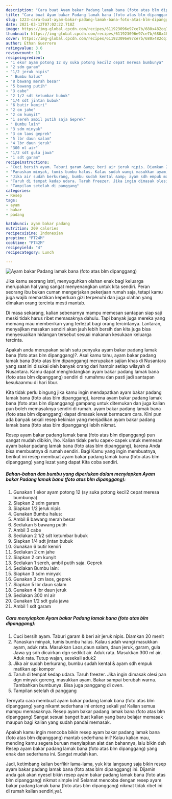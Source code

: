 ```yaml
---
description: "Cara buat Ayam bakar Padang lamak bana (foto atas blm dipanggang) yang nikmat Untuk Jualan"
title: "Cara buat Ayam bakar Padang lamak bana (foto atas blm dipanggang) yang nikmat Untuk Jualan"
slug: 1223-cara-buat-ayam-bakar-padang-lamak-bana-foto-atas-blm-dipanggang-yang-nikmat-untuk-jualan
date: 2021-03-12T07:02:22.718Z
image: https://img-global.cpcdn.com/recipes/611923096e97ce7b/680x482cq70/ayam-bakar-padang-lamak-bana-foto-atas-blm-dipanggang-foto-resep-utama.jpg
thumbnail: https://img-global.cpcdn.com/recipes/611923096e97ce7b/680x482cq70/ayam-bakar-padang-lamak-bana-foto-atas-blm-dipanggang-foto-resep-utama.jpg
cover: https://img-global.cpcdn.com/recipes/611923096e97ce7b/680x482cq70/ayam-bakar-padang-lamak-bana-foto-atas-blm-dipanggang-foto-resep-utama.jpg
author: Ethan Guerrero
ratingvalue: 3.6
reviewcount: 13
recipeingredient:
- "1 ekor ayam potong 12 sy suka potong kecil2 cepat meresa bumbunya"
- "2 sdm garam"
- "1/2 jeruk nipis"
- " Bumbu halus"
- "8 bawang merah besar"
- "5 bawang putih"
- "3 cabe"
- "2 1/2 sdt ketumbar bubuk"
- "1/4 sdt jintan bubuk"
- "6 butir kemiri"
- "2 cm jahe"
- "2 cm kunyit"
- "1 sereh ambil putih saja Geprek"
- " Bumbu lain"
- "3 sdm minyak"
- "3 cm laos geprek"
- "5 lbr daun salam"
- "4 lbr daun jeruk"
- "300 ml air"
- "1/2 sdt gula jawa"
- "1 sdt garam"
recipeinstructions:
- "Cuci bersih ayam. Taburi garam &amp; beri air jeruk nipis. Diamkan 20 menit"
- "Panaskan minyak, tumis bumbu halus. Kalau sudah wangi masukkan ayam, aduk rata. Masukkan Laos,daun salam, daun jeruk, garam, gula Jawa yg sdh dicairkan dgn sedikit air. Aduk rata. Masukkan 300 ml air. Aduk rata. Tutup wajan, sesekali aduk2"
- "Jika air sudah berkurang, bumbu sudah kental &amp; ayam sdh empuk matikan api kompor"
- "Taruh di tempat kedap udara. Taruh freezer. Jika ingin dimasak olesi pan dgn minyak goreng, masukkan ayam. Bakar sampai berubah warna. Tambahkan bumbunya. Bisa juga panggang di oven."
- "Tampilan setelah di panggang"
categories:
- Resep
tags:
- ayam
- bakar
- padang

katakunci: ayam bakar padang 
nutrition: 209 calories
recipecuisine: Indonesian
preptime: "PT24M"
cooktime: "PT42M"
recipeyield: "4"
recipecategory: Lunch

---
```



![Ayam bakar Padang lamak bana (foto atas blm dipanggang)](https://img-global.cpcdn.com/recipes/611923096e97ce7b/680x482cq70/ayam-bakar-padang-lamak-bana-foto-atas-blm-dipanggang-foto-resep-utama.jpg)

Jika kamu seorang istri, menyuguhkan olahan enak bagi keluarga merupakan hal yang sangat menyenangkan untuk kita sendiri. Peran seorang ibu bukan cuman mengerjakan pekerjaan rumah saja, tetapi kamu juga wajib memastikan keperluan gizi terpenuhi dan juga olahan yang dimakan orang tercinta mesti mantab.

Di masa  sekarang, kalian sebenarnya mampu memesan santapan siap saji meski tidak harus ribet memasaknya dahulu. Tapi banyak juga mereka yang memang mau memberikan yang terlezat bagi orang tercintanya. Lantaran, menyajikan masakan sendiri akan jauh lebih bersih dan kita juga bisa menyesuaikan hidangan tersebut sesuai makanan kesukaan keluarga tercinta. 



Apakah anda merupakan salah satu penyuka ayam bakar padang lamak bana (foto atas blm dipanggang)?. Asal kamu tahu, ayam bakar padang lamak bana (foto atas blm dipanggang) merupakan sajian khas di Nusantara yang saat ini disukai oleh banyak orang dari hampir setiap wilayah di Nusantara. Kamu dapat menghidangkan ayam bakar padang lamak bana (foto atas blm dipanggang) sendiri di rumahmu dan pasti jadi santapan kesukaanmu di hari libur.

Kita tidak perlu bingung jika kamu ingin mendapatkan ayam bakar padang lamak bana (foto atas blm dipanggang), karena ayam bakar padang lamak bana (foto atas blm dipanggang) gampang untuk ditemukan dan juga kalian pun boleh memasaknya sendiri di rumah. ayam bakar padang lamak bana (foto atas blm dipanggang) dapat dimasak lewat bermacam cara. Kini pun ada banyak sekali resep kekinian yang menjadikan ayam bakar padang lamak bana (foto atas blm dipanggang) lebih nikmat.

Resep ayam bakar padang lamak bana (foto atas blm dipanggang) pun sangat mudah dibikin, lho. Kalian tidak perlu capek-capek untuk memesan ayam bakar padang lamak bana (foto atas blm dipanggang), karena Anda bisa membuatnya di rumah sendiri. Bagi Kamu yang ingin membuatnya, berikut ini resep membuat ayam bakar padang lamak bana (foto atas blm dipanggang) yang lezat yang dapat Kita coba sendiri.

<!--inarticleads1-->

##### Bahan-bahan dan bumbu yang diperlukan dalam menyiapkan Ayam bakar Padang lamak bana (foto atas blm dipanggang):

1. Gunakan 1 ekor ayam potong 12 (sy suka potong kecil2 cepat meresa bumbunya)
1. Siapkan 2 sdm garam
1. Siapkan 1/2 jeruk nipis
1. Gunakan  Bumbu halus:
1. Ambil 8 bawang merah besar
1. Sediakan 5 bawang putih
1. Ambil 3 cabe
1. Sediakan 2 1/2 sdt ketumbar bubuk
1. Siapkan 1/4 sdt jintan bubuk
1. Gunakan 6 butir kemiri
1. Sediakan 2 cm jahe
1. Siapkan 2 cm kunyit
1. Sediakan 1 sereh, ambil putih saja. Geprek
1. Sediakan  Bumbu lain:
1. Siapkan 3 sdm minyak
1. Gunakan 3 cm laos, geprek
1. Siapkan 5 lbr daun salam
1. Gunakan 4 lbr daun jeruk
1. Sediakan 300 ml air
1. Gunakan 1/2 sdt gula jawa
1. Ambil 1 sdt garam




<!--inarticleads2-->

##### Cara menyiapkan Ayam bakar Padang lamak bana (foto atas blm dipanggang):

1. Cuci bersih ayam. Taburi garam &amp; beri air jeruk nipis. Diamkan 20 menit
1. Panaskan minyak, tumis bumbu halus. Kalau sudah wangi masukkan ayam, aduk rata. Masukkan Laos,daun salam, daun jeruk, garam, gula Jawa yg sdh dicairkan dgn sedikit air. Aduk rata. Masukkan 300 ml air. Aduk rata. Tutup wajan, sesekali aduk2
1. Jika air sudah berkurang, bumbu sudah kental &amp; ayam sdh empuk matikan api kompor
1. Taruh di tempat kedap udara. Taruh freezer. Jika ingin dimasak olesi pan dgn minyak goreng, masukkan ayam. Bakar sampai berubah warna. Tambahkan bumbunya. Bisa juga panggang di oven.
1. Tampilan setelah di panggang




Ternyata cara membuat ayam bakar padang lamak bana (foto atas blm dipanggang) yang nikamt sederhana ini enteng sekali ya! Kalian semua mampu memasaknya. Resep ayam bakar padang lamak bana (foto atas blm dipanggang) Sangat sesuai banget buat kalian yang baru belajar memasak maupun bagi kalian yang sudah pandai memasak.

Apakah kamu ingin mencoba bikin resep ayam bakar padang lamak bana (foto atas blm dipanggang) mantab sederhana ini? Kalau kalian mau, mending kamu segera buruan menyiapkan alat dan bahannya, lalu bikin deh Resep ayam bakar padang lamak bana (foto atas blm dipanggang) yang enak dan sederhana ini. Sangat mudah kan. 

Jadi, ketimbang kalian berfikir lama-lama, yuk kita langsung saja bikin resep ayam bakar padang lamak bana (foto atas blm dipanggang) ini. Dijamin anda gak akan nyesel bikin resep ayam bakar padang lamak bana (foto atas blm dipanggang) nikmat simple ini! Selamat mencoba dengan resep ayam bakar padang lamak bana (foto atas blm dipanggang) nikmat tidak ribet ini di rumah kalian sendiri,ya!.


